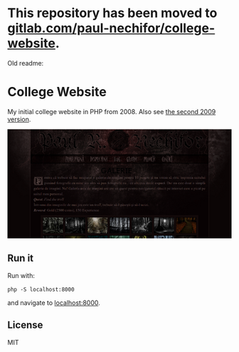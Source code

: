 # This repository has been moved to [gitlab.com/paul-nechifor/college-website](http://gitlab.com/paul-nechifor/college-website).

Old readme:

# College Website

My initial college website in PHP from 2008. Also see [the second 2009
version][second-version].

![Screenshot](screenshot.png)

## Run it

Run with:

    php -S localhost:8000

and navigate to [localhost:8000](http://localhost:8000).

## License

MIT

[second-version]: https://github.com/paul-nechifor/college-website-2
